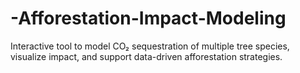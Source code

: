 # -Afforestation-Impact-Modeling
Interactive tool to model CO₂ sequestration of multiple tree species, visualize impact, and support data-driven afforestation strategies.
